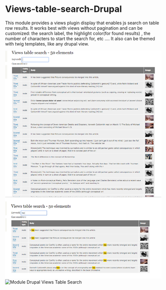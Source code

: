 # Views-table-search-Drupal
This module provides a views plugin display that enables js search on table row results. It works best with views without pagination and can be customized: the search label, the highlight color(for found results) , the number of characters to start the search for, etc .... It also can be themed with twig templates, like any drupal view.

![Module Drupal Views Table Search](/screenshots/views-table-search1.PNG?raw=true "Screenshot : 1")
![Module Drupal Views Table Search](/screenshots/views-table-search2.PNG?raw=true "Screenshot : 2")
![Module Drupal Views Table Search](config-views-table-search.PNG?raw=true "Screenshot : config")

